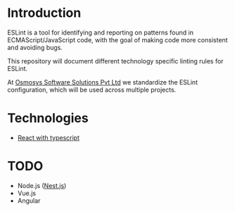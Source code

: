 # Introduction
ESLint is a tool for identifying and reporting on patterns found in ECMAScript/JavaScript code, with the goal of making code more consistent and avoiding bugs.

This repository will document different technology specific linting rules for ESLint.

At [Osmosys Software Solutions Pvt Ltd](https://osmosys.co/) we standardize the ESLint configuration, which will be used across multiple projects.

# Technologies

- [React with typescript](react-typescript-eslint.md)

# TODO
- Node.js ([Nest.js](https://github.com/nestjs/nest))
- Vue.js
- Angular



